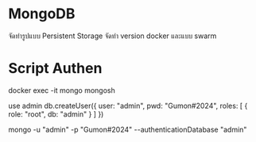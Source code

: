 # MongoDB
จัดทำรูปแบบ Persistent Storage
จัดทำ version docker และแบบ swarm

# Script Authen
docker exec -it mongo mongosh

use admin
db.createUser({
  user: "admin",
  pwd: "Gumon#2024",
  roles: [ { role: "root", db: "admin" } ]
})

mongo -u "admin" -p "Gumon#2024" --authenticationDatabase "admin"